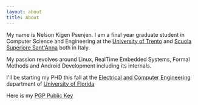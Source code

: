 ```yaml
---
layout: about
title: About
---
```


My name is Nelson Kigen Psenjen. I am a final year graduate student in Computer Science 
and Engineering at the [University of Trento](http://www.unitn.it) and
[Scuola Superiore Sant'Anna](http://www.sssup.it) both in Italy.

My passion revolves around Linux, RealTime Embedded Systems, Formal Methods and
Android Development including its internals.

I'll be starting my PHD this fall at the [Electrical and Computer Engineering](http://www.ece.ufl.edu) department 
of [University of Florida](http://www.ufl.edu)

Here is my [PGP Public Key](/doc/nkigen.asc)

